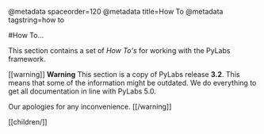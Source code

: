 @metadata spaceorder=120
@metadata title=How To
@metadata tagstring=how to

#How To...

This section contains a set of *How To's* for working with the PyLabs framework.

[[warning]]
**Warning**
This section is a copy of PyLabs release **3.2**. This means that some of the information might be outdated.
We do everything to get all documentation in line with PyLabs 5.0.

Our apologies for any inconvenience.
[[/warning]]

[[children/]]